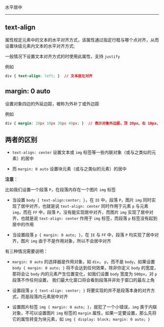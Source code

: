 水平居中

----


## text-align

属性规定元素中的文本的水平对齐方式，该属性通过指定行框与哪个点对齐，从而设置块级元素内文本的水平对齐方式;

一般情况下设置文本对齐方式的时使用此属性，支持 ```justify```

例如

```css
div { text-align: left; }  // 文本居左对齐
```

## margin: 0 auto

设置对象四边的外延边距，被称为外补丁或外边距

例如

```css
div { margin: 20px 10px 30px 40px; }  // 表示对象外边距，顶 20px、右 10px、下 30px、左 40px
```

## 两者的区别

* ```text-align: center``` 设置文本或 ```img``` 标签等一些内联对象（或与之类似的元素）的居中

* 而 ```margin: 0 auto``` 设置块元素（或与之类似的元素）的居中　

**注意**：

比如我们设置一个段落 ```P```，在段落内存在一个图片 ```img``` 标签

* 当设置 ```body { text-align:center; }```，在 ```IE``` 中，段落 ```P```，图片 ```img``` 同时实现了居中对齐，也就是说 ```text-align: center``` 同时作用于元素 ```p``` 与元素 ```img```，而在 ```FF``` 中，段落 ```P```，没有能实现居中对齐，而图片 ```img``` 实现了居中对齐，也就是说 ```text-align: center``` 作用于 ```img``` 标签，而段落 ```p``` 标签没有起到居中的作用

* 当设置段落 ```p { margin: 0 auto; }```，在 ```IE``` 与 ```FF``` 中，段落 ```P``` 均实现了居中对齐，图片 ```img``` 由于不是作用对象，所以不会居中对齐

有三种情况需要说明： 

* ```margin: 0 auto``` 的选择器是作用对象，如 ```div```， ```p```，而不是 ```body```，如果设置 ```body { margin: 0 auto; }``` 将不会达到任何效果，除非你定义 ```body``` 的宽度，那将会让 ```body``` 内的元素产生位置变化，如我们设置 ```body``` 宽度为 ```500px```，对 ```p``` 段落不作任何设置， 我们最大化窗口将会看到段落并非处于窗口的最左上角

* 设置段落 ```p { text-align: center; }``` 将要实现的并不是段落本身的对齐方式，而是段落内元素居中对齐

* 设置图片标签 ```img { margin: 0 auto; }```，就犯了一个小错误，```img``` 类于内联对象，不可以设置图片 ```img``` 标签的 ```margin``` 属性，如果一定要设置，那么先将它的属性转变为块元素，如 ```img { display: block; margin: 0 auto; }```